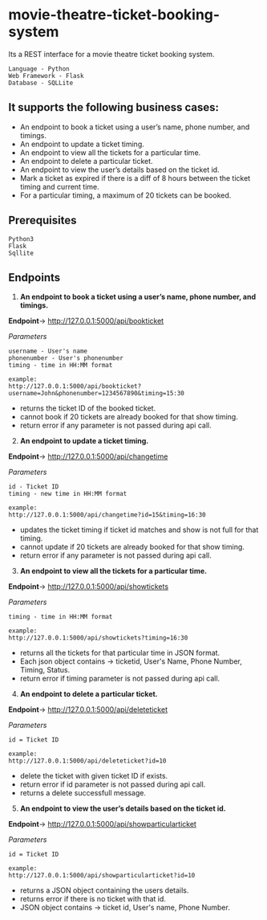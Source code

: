 # movie-theatre-ticket-booking-system

Its a REST interface for a movie theatre ticket booking system.
```
Language - Python
Web Framework - Flask
Database - SQLLite
```

## It supports the following business cases:
- An endpoint to book a ticket using a user’s name, phone number, and timings.
- An endpoint to update a ticket timing.
- An endpoint to view all the tickets for a particular time.
- An endpoint to delete a particular ticket.
- An endpoint to view the user’s details based on the ticket id.
- Mark a ticket as expired if there is a diff of 8 hours between the ticket timing and current time.
- For a particular timing, a maximum of 20 tickets can be booked.

## Prerequisites

```
Python3
Flask
Sqllite
```

## Endpoints

1. **An endpoint to book a ticket using a user’s name, phone number, and timings.**

**Endpoint**-> http://127.0.0.1:5000/api/bookticket

*Parameters*
```
username - User's name
phonenumber - User's phonenumber
timing - time in HH:MM format

example: 
http://127.0.0.1:5000/api/bookticket?username=John&phonenumber=1234567890&timing=15:30
```

- returns the ticket ID of the booked ticket.
- cannot book if 20 tickets are already booked for that show timing.
- return error if any parameter is not passed during api call.

2. **An endpoint to update a ticket timing.**

**Endpoint**-> http://127.0.0.1:5000/api/changetime

*Parameters*
```
id - Ticket ID
timing - new time in HH:MM format

example: 
http://127.0.0.1:5000/api/changetime?id=15&timing=16:30
```

- updates the ticket timing if ticket id matches and show is not full for that timing.
- cannot update if 20 tickets are already booked for that show timing.
- return error if any parameter is not passed during api call.

3. **An endpoint to view all the tickets for a particular time.**


**Endpoint**-> http://127.0.0.1:5000/api/showtickets

*Parameters*
```
timing - time in HH:MM format

example: 
http://127.0.0.1:5000/api/showtickets?timing=16:30
```
- returns all the tickets for that particular time in JSON format.
- Each json object contains -> ticketid, User's Name, Phone Number, Timing, Status.
- return error if timing parameter is not passed during api call.

4. **An endpoint to delete a particular ticket.**


**Endpoint**-> http://127.0.0.1:5000/api/deleteticket

*Parameters*
```
id = Ticket ID

example: 
http://127.0.0.1:5000/api/deleteticket?id=10
```
- delete the ticket with given ticket ID if exists.
- return error if id parameter is not passed during api call.
- returns a delete successfull message.

5. **An endpoint to view the user’s details based on the ticket id.**


**Endpoint**-> http://127.0.0.1:5000/api/showparticularticket

*Parameters*
```
id = Ticket ID

example: 
http://127.0.0.1:5000/api/showparticularticket?id=10
```
- returns a JSON object containing the users details.
- returns error if there is no ticket with that id.
- JSON object contains -> ticket id, User's name, Phone Number.




